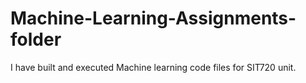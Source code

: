 # Machine-Learning-Assignments-folder
I have built and executed Machine learning code files for SIT720 unit.  
